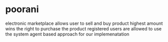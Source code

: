 # poorani
electronic marketplace allows user to sell and buy product
highest amount wins the right to purchase the product
registered users are allowed to use the system
agent based approach for our implemenatation
